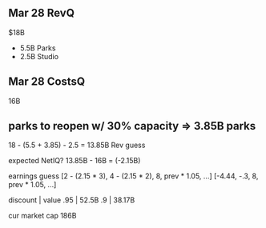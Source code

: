 ## Mar 28 RevQ
$18B
  - 5.5B Parks
  - 2.5B Studio
## Mar 28 CostsQ
16B

parks to reopen w/ 30% capacity
=> 3.85B parks
---
18 - (5.5 + 3.85) - 2.5 = 13.85B Rev guess

expected NetIQ?
13.85B - 16B = (-2.15B)

earnings guess
[2 - (2.15 * 3), 4 - (2.15 * 2), 8, prev * 1.05, ...]
[-4.44, -.3, 8, prev * 1.05, ...]

discount | value
.95      | 52.5B
.9       | 38.17B

cur market cap
186B




